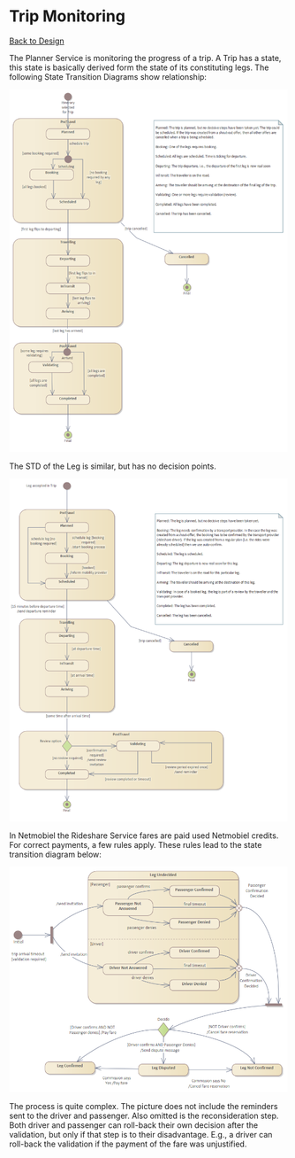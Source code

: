 # Trip Monitoring

[Back to Design](./design.md)

The Planner Service is monitoring the progress of a trip. A Trip has a state, this state is basically derived form the state of its constituting legs. The following State Transition Diagrams show relationship:

![Trip State Transition Diagram](Planner-Passenger-Trip-STD.png)

The STD of the Leg is similar, but has no decision points. 

![Leg State Transition Diagram](Planner-Passenger-Leg-STD.png)

In Netmobiel the Rideshare Service fares are paid used Netmobiel credits. For correct payments, a few rules apply. These rules lead to the state transition diagram below:

![Trip Validation STD](Planner-Trip-Validation-STD.png)

The process is quite complex. The picture does not include the reminders sent to the driver and passenger. Also omitted is the reconsideration step. Both driver and passenger can roll-back their own decision after the validation, but only if that step is to their disadvantage. E.g., a driver can roll-back the validation if the payment of the fare was unjustified.
